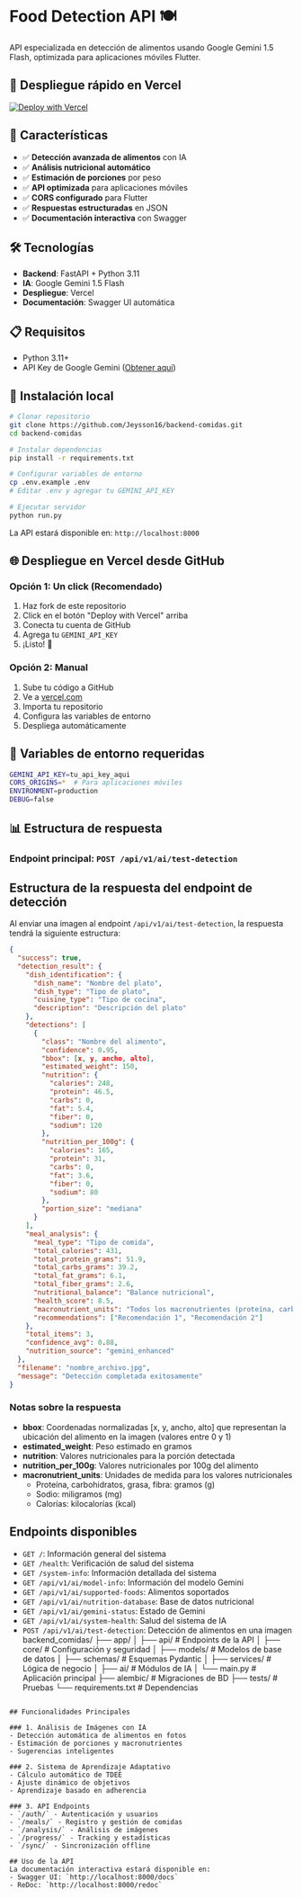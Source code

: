# Food Detection API 🍽️

API especializada en detección de alimentos usando Google Gemini 1.5 Flash, optimizada para aplicaciones móviles Flutter.

## 🚀 Despliegue rápido en Vercel

[![Deploy with Vercel](https://vercel.com/button)](https://vercel.com/new/clone?repository-url=https://github.com/Jeysson16/backend-comidas&env=GEMINI_API_KEY&envDescription=API%20Key%20de%20Google%20Gemini%20requerida&envLink=https://makersuite.google.com/app/apikey)

## 📱 Características

- ✅ **Detección avanzada de alimentos** con IA
- ✅ **Análisis nutricional automático**
- ✅ **Estimación de porciones** por peso
- ✅ **API optimizada** para aplicaciones móviles
- ✅ **CORS configurado** para Flutter
- ✅ **Respuestas estructuradas** en JSON
- ✅ **Documentación interactiva** con Swagger

## 🛠️ Tecnologías

- **Backend**: FastAPI + Python 3.11
- **IA**: Google Gemini 1.5 Flash
- **Despliegue**: Vercel
- **Documentación**: Swagger UI automática

## 📋 Requisitos

- Python 3.11+
- API Key de Google Gemini ([Obtener aquí](https://makersuite.google.com/app/apikey))

## 🚀 Instalación local

```bash
# Clonar repositorio
git clone https://github.com/Jeysson16/backend-comidas.git
cd backend-comidas

# Instalar dependencias
pip install -r requirements.txt

# Configurar variables de entorno
cp .env.example .env
# Editar .env y agregar tu GEMINI_API_KEY

# Ejecutar servidor
python run.py
```

La API estará disponible en: `http://localhost:8000`

## 🌐 Despliegue en Vercel desde GitHub

### Opción 1: Un click (Recomendado)
1. Haz fork de este repositorio
2. Click en el botón "Deploy with Vercel" arriba
3. Conecta tu cuenta de GitHub
4. Agrega tu `GEMINI_API_KEY`
5. ¡Listo! 🎉

### Opción 2: Manual
1. Sube tu código a GitHub
2. Ve a [vercel.com](https://vercel.com)
3. Importa tu repositorio
4. Configura las variables de entorno
5. Despliega automáticamente

## 🔑 Variables de entorno requeridas

```bash
GEMINI_API_KEY=tu_api_key_aqui
CORS_ORIGINS=*  # Para aplicaciones móviles
ENVIRONMENT=production
DEBUG=false
```

## 📊 Estructura de respuesta

### Endpoint principal: `POST /api/v1/ai/test-detection`

## Estructura de la respuesta del endpoint de detección

Al enviar una imagen al endpoint `/api/v1/ai/test-detection`, la respuesta tendrá la siguiente estructura:

```json
{
  "success": true,
  "detection_result": {
    "dish_identification": {
      "dish_name": "Nombre del plato",
      "dish_type": "Tipo de plato",
      "cuisine_type": "Tipo de cocina",
      "description": "Descripción del plato"
    },
    "detections": [
      {
        "class": "Nombre del alimento",
        "confidence": 0.95,
        "bbox": [x, y, ancho, alto],
        "estimated_weight": 150,
        "nutrition": {
          "calories": 248,
          "protein": 46.5,
          "carbs": 0,
          "fat": 5.4,
          "fiber": 0,
          "sodium": 120
        },
        "nutrition_per_100g": {
          "calories": 165,
          "protein": 31,
          "carbs": 0,
          "fat": 3.6,
          "fiber": 0,
          "sodium": 80
        },
        "portion_size": "mediana"
      }
    ],
    "meal_analysis": {
      "meal_type": "Tipo de comida",
      "total_calories": 431,
      "total_protein_grams": 51.9,
      "total_carbs_grams": 39.2,
      "total_fat_grams": 6.1,
      "total_fiber_grams": 2.6,
      "nutritional_balance": "Balance nutricional",
      "health_score": 8.5,
      "macronutrient_units": "Todos los macronutrientes (proteína, carbohidratos, grasa, fibra) están expresados en gramos (g). Sodio en miligramos (mg). Calorías en kilocalorías (kcal).",
      "recommendations": ["Recomendación 1", "Recomendación 2"]
    },
    "total_items": 3,
    "confidence_avg": 0.88,
    "nutrition_source": "gemini_enhanced"
  },
  "filename": "nombre_archivo.jpg",
  "message": "Detección completada exitosamente"
}
```

### Notas sobre la respuesta

- **bbox**: Coordenadas normalizadas [x, y, ancho, alto] que representan la ubicación del alimento en la imagen (valores entre 0 y 1)
- **estimated_weight**: Peso estimado en gramos
- **nutrition**: Valores nutricionales para la porción detectada
- **nutrition_per_100g**: Valores nutricionales por 100g del alimento
- **macronutrient_units**: Unidades de medida para los valores nutricionales
  - Proteína, carbohidratos, grasa, fibra: gramos (g)
  - Sodio: miligramos (mg)
  - Calorías: kilocalorías (kcal)

## Endpoints disponibles

- `GET /`: Información general del sistema
- `GET /health`: Verificación de salud del sistema
- `GET /system-info`: Información detallada del sistema
- `GET /api/v1/ai/model-info`: Información del modelo Gemini
- `GET /api/v1/ai/supported-foods`: Alimentos soportados
- `GET /api/v1/ai/nutrition-database`: Base de datos nutricional
- `GET /api/v1/ai/gemini-status`: Estado de Gemini
- `GET /api/v1/ai/system-health`: Salud del sistema de IA
- `POST /api/v1/ai/test-detection`: Detección de alimentos en una imagen
backend_comidas/
├── app/
│   ├── api/              # Endpoints de la API
│   ├── core/             # Configuración y seguridad
│   ├── models/           # Modelos de base de datos
│   ├── schemas/          # Esquemas Pydantic
│   ├── services/         # Lógica de negocio
│   ├── ai/               # Módulos de IA
│   └── main.py           # Aplicación principal
├── alembic/              # Migraciones de BD
├── tests/                # Pruebas
└── requirements.txt      # Dependencias
```

## Funcionalidades Principales

### 1. Análisis de Imágenes con IA
- Detección automática de alimentos en fotos
- Estimación de porciones y macronutrientes
- Sugerencias inteligentes

### 2. Sistema de Aprendizaje Adaptativo
- Cálculo automático de TDEE
- Ajuste dinámico de objetivos
- Aprendizaje basado en adherencia

### 3. API Endpoints
- `/auth/` - Autenticación y usuarios
- `/meals/` - Registro y gestión de comidas
- `/analysis/` - Análisis de imágenes
- `/progress/` - Tracking y estadísticas
- `/sync/` - Sincronización offline

## Uso de la API
La documentación interactiva estará disponible en:
- Swagger UI: `http://localhost:8000/docs`
- ReDoc: `http://localhost:8000/redoc`